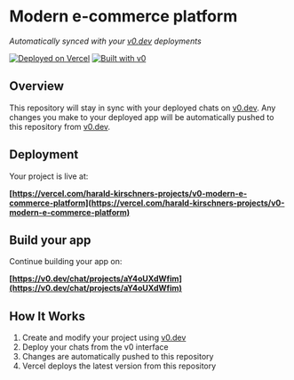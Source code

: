 # Modern e-commerce platform

*Automatically synced with your [v0.dev](https://v0.dev) deployments*

[![Deployed on Vercel](https://img.shields.io/badge/Deployed%20on-Vercel-black?style=for-the-badge&logo=vercel)](https://vercel.com/harald-kirschners-projects/v0-modern-e-commerce-platform)
[![Built with v0](https://img.shields.io/badge/Built%20with-v0.dev-black?style=for-the-badge)](https://v0.dev/chat/projects/aY4oUXdWfim)

## Overview

This repository will stay in sync with your deployed chats on [v0.dev](https://v0.dev).
Any changes you make to your deployed app will be automatically pushed to this repository from [v0.dev](https://v0.dev).

## Deployment

Your project is live at:

**[https://vercel.com/harald-kirschners-projects/v0-modern-e-commerce-platform](https://vercel.com/harald-kirschners-projects/v0-modern-e-commerce-platform)**

## Build your app

Continue building your app on:

**[https://v0.dev/chat/projects/aY4oUXdWfim](https://v0.dev/chat/projects/aY4oUXdWfim)**

## How It Works

1. Create and modify your project using [v0.dev](https://v0.dev)
2. Deploy your chats from the v0 interface
3. Changes are automatically pushed to this repository
4. Vercel deploys the latest version from this repository
